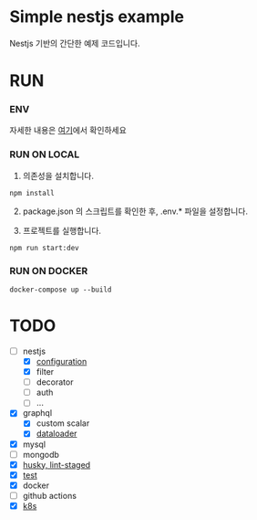 # Simple nestjs example

Nestjs 기반의 간단한 예제 코드입니다.

# RUN

### ENV

자세한 내용은 [여기](./src/core/config/README.md)에서 확인하세요

### RUN ON LOCAL

1. 의존성을 설치합니다.

```
npm install
```

2. package.json 의 스크립트를 확인한 후, .env.\* 파일을 설정합니다.

3. 프로젝트를 실행합니다.

```
npm run start:dev
```

### RUN ON DOCKER

```
docker-compose up --build
```

# TODO

- [ ] nestjs
  - [x] [configuration](./src/core/config/README.md)
  - [x] filter
  - [ ] decorator
  - [ ] auth
  - [ ] ...
- [x] graphql
  - [x] custom scalar
  - [x] [dataloader](./src/common/dataloader/README.md)
- [x] mysql
- [ ] mongodb
- [x] [husky, lint-staged](./.husky/README.md)
- [x] [test](./src/modules/post/test/README.md)
- [x] docker
- [ ] github actions
- [x] [k8s](./k8s/README.md)
